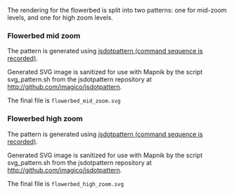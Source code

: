 The rendering for the flowerbed is split into two patterns: one for mid-zoom levels, and one for high zoom levels.

### Flowerbed mid zoom
The pattern is generated using [jsdotpattern (command sequence is recorded)](https://imagico.de/map/jsdotpattern.php#x,128,jdp47459;gv,6,32,32;tr;ts;rd,0,0,0,dot,0.125,4,4,0,jdp75205,eef6c0,cdebb0;).

Generated SVG image is sanitized for use with Mapnik by the script svg_pattern.sh from the jsdotpattern repository at http://github.com/imagico/jsdotpattern.

The final file is `flowerbed_mid_zoom.svg`

### Flowerbed high zoom
The pattern is generated using [jsdotpattern (command sequence is recorded)](https://imagico.de/map/jsdotpattern.php#x,128,jdp62563;gv,15,32,32;tr;rd,0,0,0,flower1,1,5,5,0,jdp49618,eef6c0,cdebb0;).

Generated SVG image is sanitized for use with Mapnik by the script svg_pattern.sh from the jsdotpattern repository at http://github.com/imagico/jsdotpattern.

The final file is `flowerbed_high_zoom.svg`

